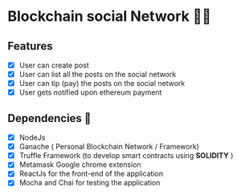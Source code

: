 # Blockchain social Network :astronaut:

## Features
- [x] User can create post
- [x] User can list all the posts on the social network
- [x] User can tip (pay) the posts on the social network
- [x] User gets notified upon ethereum payment

## Dependencies :muscle:
- [x] NodeJs
- [x] Ganache ( Personal Blockchain Network / Framework)
- [x] Truffle Framework (to develop smart contracts using **SOLIDITY** )
- [x] Metamask Google chrome extension
- [x] ReactJs for the front-end of the application 
- [x] Mocha and Chai for testing the application
